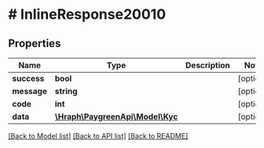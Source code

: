 # # InlineResponse20010

## Properties

Name | Type | Description | Notes
------------ | ------------- | ------------- | -------------
**success** | **bool** |  | [optional] 
**message** | **string** |  | [optional] 
**code** | **int** |  | [optional] 
**data** | [**\Hraph\PaygreenApi\Model\Kyc**](Kyc.md) |  | [optional] 

[[Back to Model list]](../../README.md#documentation-for-models) [[Back to API list]](../../README.md#documentation-for-api-endpoints) [[Back to README]](../../README.md)


